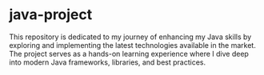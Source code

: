 # java-project
This repository is dedicated to my journey of enhancing my Java skills by exploring and implementing the latest technologies available in the market. The project serves as a hands-on learning experience where I dive deep into modern Java frameworks, libraries, and best practices.
